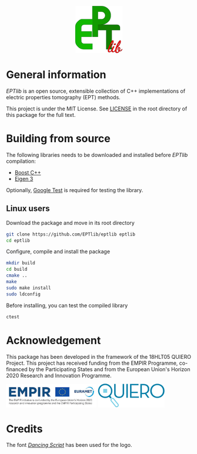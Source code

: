<div align="center">
    <a href="http://eptlib.github.io/" target="_blank">
        <img src="img/EPTlib_lib128.png" width="128" alt="EPTlib logo"></img>
    </a>
</div>

General information
===================

*EPTlib* is an open source, extensible collection of C++ implementations of electric properties tomography (EPT) methods.

This project is under the MIT License.
See [LICENSE](LICENSE) in the root directory of this package for the full text.

Building from source
====================

The following libraries needs to be downloaded and installed before _EPTlib_ compilation:
- [Boost C++](https://www.boost.org/)
- [Eigen 3](http://eigen.tuxfamily.org/)

Optionally, [Google Test](https://github.com/google/googletest) is required for testing the library.

Linux users
-----------

Download the package and move in its root directory

```sh
git clone https://github.com/EPTlib/eptlib eptlib
cd eptlib
```

Configure, compile and install the package

```sh
mkdir build
cd build
cmake ..
make
sudo make install
sudo ldconfig
```

Before installing, you can test the compiled library

```sh
ctest
```

Acknowledgement
===============

This package has been developed in the framework of the 18HLT05 QUIERO Project. This project has received funding from the EMPIR Programme, co-financed by the Participating States and from the European Union's Horizon 2020 Research and Innovation Programme.

[![](img/logo-empir-euramet.png)](https://www.euramet.org/research-innovation/research-empir/)
[![](img/logo-quiero.png)](https://quiero-project.eu)

Credits
=======

The font [_Dancing Script_](https://github.com/impallari/DancingScript) has been used for the logo.
